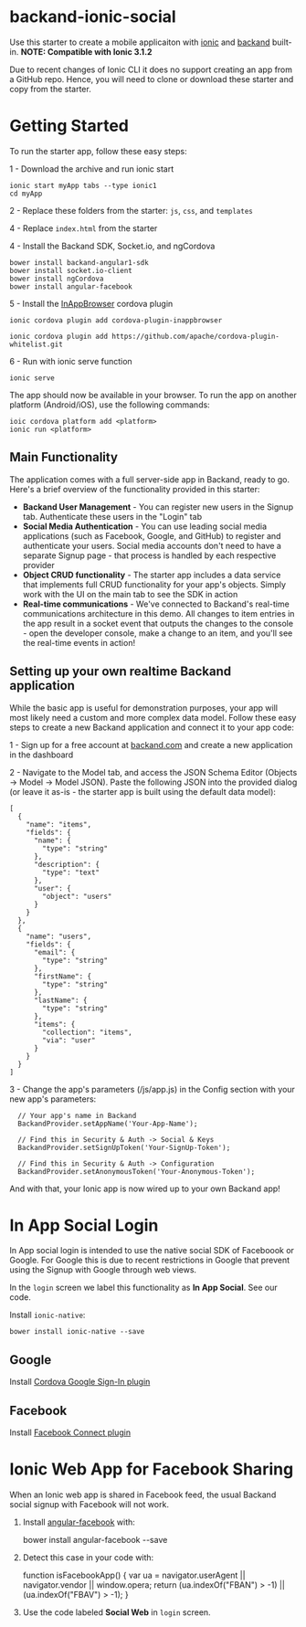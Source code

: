 # backand-ionic-social
Use this starter to create a mobile applicaiton with [ionic](http://www.ionicframework.com) and [backand](http://www.backand.com) built-in.
**NOTE: Compatible with Ionic 3.1.2**

Due to recent changes of Ionic CLI it does no support creating an app from a GitHub repo. Hence, you will need to clone or download these starter and copy from the starter.

# Getting Started
To run the starter app, follow these easy steps:

1 - Download the archive and run ionic start

    ionic start myApp tabs --type ionic1
    cd myApp

2 - Replace these folders from the starter: `js`, `css`, and `templates` 

4 - Replace `index.html` from the starter

4 - Install the Backand SDK, Socket.io, and ngCordova

    bower install backand-angular1-sdk
    bower install socket.io-client
    bower install ngCordova
    bower install angular-facebook

5 - Install the [InAppBrowser](https://cordova.apache.org/docs/en/3.0.0/cordova/inappbrowser/inappbrowser.html) cordova plugin
    
    ionic cordova plugin add cordova-plugin-inappbrowser
    
    ionic cordova plugin add https://github.com/apache/cordova-plugin-whitelist.git

6 - Run with ionic serve function

    ionic serve
    
The app should now be available in your browser. To run the app on another platform (Android/iOS), use the following commands:

    ioic cordova platform add <platform>
    ionic run <platform>
    
    
## Main Functionality

The application comes with a full server-side app in Backand, ready to go. Here's a brief overview of the functionality provided in this starter:

* **Backand User Management** - You can register new users in the Signup tab. Authenticate these users in the "Login" tab
* **Social Media Authentication** - You can use leading social media applications (such as Facebook, Google, and GitHub) to register and authenticate your users. Social media accounts don't need to have a separate Signup page - that process is handled by each respective provider
* **Object CRUD functionality** - The starter app includes a data service that implements full CRUD functionality for your app's objects. Simply work with the UI on the main tab to see the SDK in action
* **Real-time communications** - We've connected to Backand's real-time communications architecture in this demo. All changes to item entries in the app result in a socket event that outputs the changes to the console - open the developer console, make a change to an item, and you'll see the real-time events in action!


## Setting up your own realtime Backand application

While the basic app is useful for demonstration purposes, your app will most likely need a custom and more complex data model. Follow these easy steps to create a new Backand application and connect it to your app code:

1 - Sign up for a free account at [backand.com](https://www.backand.com/apps/#/sign_up) and create a new application in the dashboard

2 - Navigate to the Model tab, and access the JSON Schema Editor (Objects -> Model -> Model JSON). Paste the following JSON into the provided dialog (or leave it as-is - the starter app is built using the default data model):

    [
      {
        "name": "items",
        "fields": {
          "name": {
            "type": "string"
          },
          "description": {
            "type": "text"
          },
          "user": {
            "object": "users"
          }
        }
      },
      {
        "name": "users",
        "fields": {
          "email": {
            "type": "string"
          },
          "firstName": {
            "type": "string"
          },
          "lastName": {
            "type": "string"
          },
          "items": {
            "collection": "items",
            "via": "user" 
          }
        }
      }
    ]
3 - Change the app's parameters (/js/app.js) in the Config section with your new app's parameters:

      // Your app's name in Backand
      BackandProvider.setAppName('Your-App-Name');
      
      // Find this in Security & Auth -> Social & Keys
      BackandProvider.setSignUpToken('Your-SignUp-Token');
      
      // Find this in Security & Auth -> Configuration
      BackandProvider.setAnonymousToken('Your-Anonymous-Token');
      
And with that, your Ionic app is now wired up to your own Backand app!

# In App Social Login 

In App social login is intended to use the native social SDK of Faceboook or Google. For Google this is due to recent restrictions in Google that prevent using the Signup with Google through web views. 

In the `login` screen we label this functionality as **In App Social**. See our code.

Install `ionic-native`:

    bower install ionic-native --save

## Google 

Install [Cordova Google Sign-In plugin](https://github.com/EddyVerbruggen/cordova-plugin-googleplus)

## Facebook

Install [Facebook Connect plugin](http://ngcordova.com/docs/plugins/facebook/)

# Ionic Web App for Facebook Sharing

When an Ionic web app is shared in Facebook feed, the usual Backand social signup with Facebook will not work. 

1. Install [angular-facebook](https://github.com/Ciul/angular-facebook) with:
    
    bower install angular-facebook --save

2. Detect this case in your code with:

    function isFacebookApp() {
       var ua = navigator.userAgent || navigator.vendor || window.opera;
       return (ua.indexOf("FBAN") > -1) || (ua.indexOf("FBAV") > -1);
    }

3. Use the code labeled **Social Web** in `login` screen.

